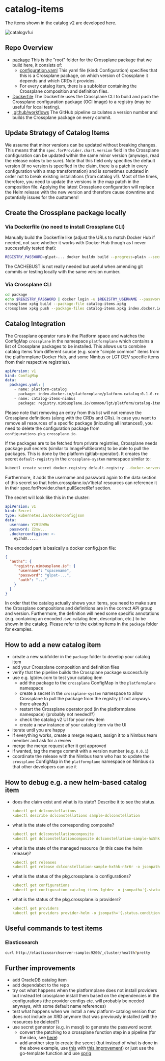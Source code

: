 # catalog-items

The items shown in the catalog v2 are developed here.

![catalogv1ui](catalogv1ui.png)

## Repo Overview

- [package](./package/) This is the "root" folder for the Crossplane package that we build here, it consists of:
  - [configuration.yaml](./package/configuration.yaml) This yaml file (kind: Configuration) specifies that this is a Crossplane package, on which version of Crossplane it depends and which CRDs it provides.
  - [<catalog-item>](./package/redisserver/) For every catalog item, there is a subfolder containing the Crossplane composition and definition files.
- [Dockerfile](Dockerfile) The Dockerfile uses the Crossplane CLI to build and push the Crossplane configuration package (OCI image) to a registry (may be useful for local testing).
- [.github/workflows](./.github/workflows/build-publish-images.yaml) The GitHub pipeline calculates a version number and builds the Crossplane package on every commit.

## Update Strategy of Catalog Items

We assume that minor versions can be updated without breaking changes. This means that the `spec.forProvider.chart.version` field in the Crossplane configuration can be updated within the same minor version (anyways, read the release notes to be sure). Note that this field only specifies the default version (if no version is specified in the claim, there is a patch in every configuration with a map transformation) and is sometimes outdated in order not to break existing installations (from catalog v1). Most of the times, therefore, you need to update the versions in the map patch in the composition file. Applying the latest Crossplane configuration will replace the Helm release with the new version and therefore cause downtime and potentially issues for the customers!

## Create the Crossplane package locally

### Via Dockerfile (no need to install Crossplane CLI)

Manually build the Dockerfile like (adjust the URLs to match Docker Hub if needed, not sure whether it works with Docker Hub though as I never successfully tested that):

```bash
REGISTRY_PASSWORD=glpat-... docker buildx build --progress=plain --secret id=registry-password,env=REGISTRY_PASSWORD --build-arg DOCKER_REGISTRY=registry.nimbusplane.io --build-arg IMAGE_VERSION=0.0.1 --build-arg CACHEBUST=$(date +%s) --build-arg REGISTRY_IMAGE=registry.nimbusplane.io/common/lgt/platform/catalog-items .
```

The CACHEBUST is not really needed but useful when amending git commits or testing locally with the same version number.

### Via Crossplane CLI

```bash
cd package
echo $REGISTRY_PASSWORD | docker login -u $REGISTRY_USERNAME --password-stdin
crossplane xpkg build --package-file catalog-items.xpkg
crossplane xpkg push --package-files catalog-items.xpkg index.docker.io/platformplane/platform-catalog:0.0.1
```

## Catalog Integration

The Crossplane operator runs in the Platform space and watches the ConfigMap `crossplane` in the namespace `platformplane` which contains a list of Crossplane packages to be installed. This allows us to combine catalog items from different source (e.g. some "simple common" items from the platformplane Docker Hub, and some Nimbus or LGT DEV specific items from their respective registries).

```yaml
apiVersion: v1
kind: ConfigMap
data:
  packages.yaml: |
    - name: platform-catalog
      package: index.docker.io/platformplane/platform-catalog:0.1.0-rc.9
    - name: catalog-items-nimbus
      package: registry.nimbusplane.io/common/lgt/platform/catalog-items:0.1.0-rc.2
```

Please note that removing an entry from this list will not remove the Crossplane definitions (along with the CRDs and CRs). In case you want to remove all resources of a specific package (inlcuding all instances!), you need to delete the configuration package from `configurations.pkg.crossplane.io`.

If the packages are to be fetched from private registries, Crossplane needs package pull secrets (similar to ImagePullSecrets) to be able to pull the packages. This is done by the platform (gitlab-operator). It creates the secret `default-registry` in the `crossplane-system` namespace similar to:

```bash
kubectl create secret docker-registry default-registry --docker-server=registry.nimbusplane.io --docker-username=spacename --docker-password=glpat-... -n crossplane-system
```

Furthermore, it adds the username and password again to the data section of this secret so that helm.crossplane.io/v1beta1 resources can reference it in their spec.forProvider.chart.pullSecretRef section.

The secret will look like this in the cluster:

```yaml
apiVersion: v1
kind: Secret
type: kubernetes.io/dockerconfigjson
data:
  username: Y29tbW9u
  password: Z2xw...
  .dockerconfigjson: >-
    eyJhdX.....
```

The encoded part is basically a docker config.json file:
  
```json
{
  "auths": {
    "registry.nimbusplane.io": {
      "username": "spacename",
      "password": "glpat-...",
      "auth": "..."
    }
  }
}
```

In order that the catalog actually shows your items, you need to make sure the Crossplane compositions and definitions are in the correct API group and version. Furthermore, the definition will need some specific annotations (e.g. containing an encoded .svc catalog item, description, etc.) to be shown in the catalog. Please refer to the existing items in the `package` folder for examples.

## How to add a new catalog item

- create a new subfolder in the `package` folder to develop your catalog item
- add your Crossplane composition and definition files
- verify that the pipeline builds the Crossplane package successfully
- use e.g. lgtdev.com to test your catalog item
  - add the package to the `crossplane` ConfigMap in the `platformplane` namespace
  - create a secret in the `crossplane-system` namespace to allow Crossplane to pull the package from the registry (if not anyways there already)
  - restart the Crossplane operator pod (in the platformplane namespace) (probably not needed!?)
  - check the catalog v2 UI for your new item
  - create a new instance of your catalog item via the UI
- iterate until you are happy
- if everything works, create a merge request, assign it to a Nimbus team member and ask for a review
- merge the merge request after it got approved
- if wanted, tag the merge commit with a version number (e.g. `0.0.1`)
- coordinate the release with the Nimbus team who has to update the `crossplane` ConfigMap in the `platformplane` namespace on Nimbus so that other developers can use it

## How to debug e.g. a new helm-based catalog item

- does the claim exist and what is its state? Describe it to see the status.
  ```yaml
  kubectl get dclconstellations
  kubectl describe dclconstellations sample-dclconstellation
  ```
- what is the state of the corresponding composite?
  ```yaml
  kubectl get dclconstellationcomposite
  kubectl get dclconstellationcomposite dclconstellation-sample-hx5hk -o jsonpath='{.status.conditions}'
  ```
- what is the state of the managed resource (in this case the helm release)?
  ```yaml
  kubectl get releases
  kubectl get release dclconstellation-sample-hx5hk-n5r6r -o jsonpath='{.status.conditions}'
  ```
- what is the status of the pkg.crossplane.io configurations?
  ```yaml
  kubectl get configurations
  kubectl get configuration catalog-items-lgtdev -o jsonpath='{.status.conditions}'
  ```
- what is the status of the pkg.crossplane.io providers?
  ```yaml
  kubectl get providers
  kubectl get providers provider-helm -o jsonpath='{.status.conditions}'
  ```

## Useful commands to test items

### Elasticsearch

```bash
curl http://elasticsearchserver-sample:9200/_cluster/health?pretty
```


## Further improvements

- add OracleDB catalog item
- add dependabot to the repo
- try out what happens when the platformplane does not install providers but instead let crossplane install them based on the dependencies in the configurations (the provider configs etc. will probably be needed anyways, with some default name references)
- test what happens when we install a new platform-catalog version that does not include an XRD anymore that was previously installed (will the resources be deleted?)
- use secret generator (e.g. in mssql) to generate the password secret
  - convert the patching to a crossplane function step in a pipeline (for the idea, see [here](https://github.com/23technologies/xp-fn-rndstr))
  - add another step to create the secret (but instead of what is done in the above example, use [this](https://github.com/crossplane-contrib/function-go-templating/tree/main) with [this improvement](https://github.com/crossplane/crossplane/issues/1895#issuecomment-1969733598)) or just use the go-template function and use [sprig](https://masterminds.github.io/sprig/crypto.html)
